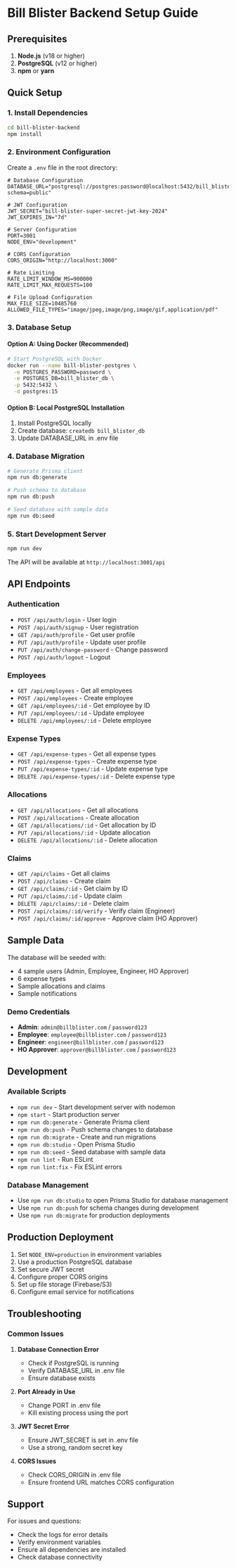 # Bill Blister Backend Setup Guide

## Prerequisites

1. **Node.js** (v18 or higher)
2. **PostgreSQL** (v12 or higher)
3. **npm** or **yarn**

## Quick Setup

### 1. Install Dependencies
```bash
cd bill-blister-backend
npm install
```

### 2. Environment Configuration
Create a `.env` file in the root directory:

```env
# Database Configuration
DATABASE_URL="postgresql://postgres:password@localhost:5432/bill_blister_db?schema=public"

# JWT Configuration
JWT_SECRET="bill-blister-super-secret-jwt-key-2024"
JWT_EXPIRES_IN="7d"

# Server Configuration
PORT=3001
NODE_ENV="development"

# CORS Configuration
CORS_ORIGIN="http://localhost:3000"

# Rate Limiting
RATE_LIMIT_WINDOW_MS=900000
RATE_LIMIT_MAX_REQUESTS=100

# File Upload Configuration
MAX_FILE_SIZE=10485760
ALLOWED_FILE_TYPES="image/jpeg,image/png,image/gif,application/pdf"
```

### 3. Database Setup

#### Option A: Using Docker (Recommended)
```bash
# Start PostgreSQL with Docker
docker run --name bill-blister-postgres \
  -e POSTGRES_PASSWORD=password \
  -e POSTGRES_DB=bill_blister_db \
  -p 5432:5432 \
  -d postgres:15
```

#### Option B: Local PostgreSQL Installation
1. Install PostgreSQL locally
2. Create database: `createdb bill_blister_db`
3. Update DATABASE_URL in .env file

### 4. Database Migration
```bash
# Generate Prisma client
npm run db:generate

# Push schema to database
npm run db:push

# Seed database with sample data
npm run db:seed
```

### 5. Start Development Server
```bash
npm run dev
```

The API will be available at `http://localhost:3001/api`

## API Endpoints

### Authentication
- `POST /api/auth/login` - User login
- `POST /api/auth/signup` - User registration
- `GET /api/auth/profile` - Get user profile
- `PUT /api/auth/profile` - Update user profile
- `PUT /api/auth/change-password` - Change password
- `POST /api/auth/logout` - Logout

### Employees
- `GET /api/employees` - Get all employees
- `POST /api/employees` - Create employee
- `GET /api/employees/:id` - Get employee by ID
- `PUT /api/employees/:id` - Update employee
- `DELETE /api/employees/:id` - Delete employee

### Expense Types
- `GET /api/expense-types` - Get all expense types
- `POST /api/expense-types` - Create expense type
- `PUT /api/expense-types/:id` - Update expense type
- `DELETE /api/expense-types/:id` - Delete expense type

### Allocations
- `GET /api/allocations` - Get all allocations
- `POST /api/allocations` - Create allocation
- `GET /api/allocations/:id` - Get allocation by ID
- `PUT /api/allocations/:id` - Update allocation
- `DELETE /api/allocations/:id` - Delete allocation

### Claims
- `GET /api/claims` - Get all claims
- `POST /api/claims` - Create claim
- `GET /api/claims/:id` - Get claim by ID
- `PUT /api/claims/:id` - Update claim
- `DELETE /api/claims/:id` - Delete claim
- `POST /api/claims/:id/verify` - Verify claim (Engineer)
- `POST /api/claims/:id/approve` - Approve claim (HO Approver)

## Sample Data

The database will be seeded with:
- 4 sample users (Admin, Employee, Engineer, HO Approver)
- 6 expense types
- Sample allocations and claims
- Sample notifications

### Demo Credentials
- **Admin**: `admin@billblister.com` / `password123`
- **Employee**: `employee@billblister.com` / `password123`
- **Engineer**: `engineer@billblister.com` / `password123`
- **HO Approver**: `approver@billblister.com` / `password123`

## Development

### Available Scripts
- `npm run dev` - Start development server with nodemon
- `npm start` - Start production server
- `npm run db:generate` - Generate Prisma client
- `npm run db:push` - Push schema changes to database
- `npm run db:migrate` - Create and run migrations
- `npm run db:studio` - Open Prisma Studio
- `npm run db:seed` - Seed database with sample data
- `npm run lint` - Run ESLint
- `npm run lint:fix` - Fix ESLint errors

### Database Management
- Use `npm run db:studio` to open Prisma Studio for database management
- Use `npm run db:push` for schema changes during development
- Use `npm run db:migrate` for production deployments

## Production Deployment

1. Set `NODE_ENV=production` in environment variables
2. Use a production PostgreSQL database
3. Set secure JWT secret
4. Configure proper CORS origins
5. Set up file storage (Firebase/S3)
6. Configure email service for notifications

## Troubleshooting

### Common Issues

1. **Database Connection Error**
   - Check if PostgreSQL is running
   - Verify DATABASE_URL in .env file
   - Ensure database exists

2. **Port Already in Use**
   - Change PORT in .env file
   - Kill existing process using the port

3. **JWT Secret Error**
   - Ensure JWT_SECRET is set in .env file
   - Use a strong, random secret key

4. **CORS Issues**
   - Check CORS_ORIGIN in .env file
   - Ensure frontend URL matches CORS configuration

## Support

For issues and questions:
- Check the logs for error details
- Verify environment variables
- Ensure all dependencies are installed
- Check database connectivity
